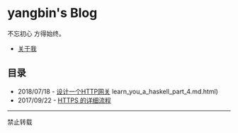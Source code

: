 # yangbin's Blog
不忘初心 方得始终。

- [关于我](articles/aboutme.md)

## 目录

- 2018/07/18 - [设计一个HTTP网关](https://jiajunhuang.com/articles/2018_07_18-design_a_gateway.md.html)
learn_you_a_haskell_part_4.md.html)
- 2017/09/22 - [HTTPS 的详细流程](https://jiajunhuang.com/articles/2017_09_22-https_processes.md.html)




--------------------------------------------

禁止转载

